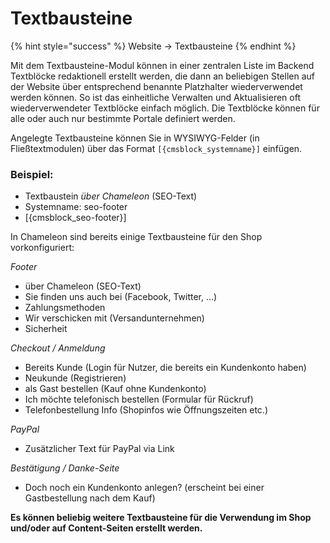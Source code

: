 # Textbausteine

{% hint style="success" %}
Website → Textbausteine
{% endhint %}

Mit dem Textbausteine-Modul können in einer zentralen Liste im Backend Textblöcke redaktionell erstellt werden, die dann an beliebigen Stellen auf der Website über entsprechend benannte Platzhalter wiederverwendet werden können. So ist das einheitliche Verwalten und Aktualisieren oft wiederverwendeter Textblöcke einfach möglich. Die Textblöcke können für alle oder auch nur bestimmte Portale definiert werden.

Angelegte Textbausteine können Sie in WYSIWYG-Felder \(in Fließtextmodulen\) über das Format `[{cmsblock_systemname}]` einfügen.

### Beispiel:

* Textbaustein _über Chameleon_ \(SEO-Text\)
* Systemname: seo-footer
* \[{cmsblock\_seo-footer}\]

In Chameleon sind bereits einige Textbausteine für den Shop vorkonfiguriert:

_Footer_

* über Chameleon \(SEO-Text\)
* Sie finden uns auch bei \(Facebook, Twitter, ...\)
* Zahlungsmethoden
* Wir verschicken mit \(Versandunternehmen\)
* Sicherheit

_Checkout / Anmeldung_

* Bereits Kunde \(Login für Nutzer, die bereits ein Kundenkonto haben\)
* Neukunde \(Registrieren\)
* als Gast bestellen \(Kauf ohne Kundenkonto\)
* Ich möchte telefonisch bestellen \(Formular für Rückruf\)
* Telefonbestellung Info \(Shopinfos wie Öffnungszeiten etc.\)

_PayPal_

* Zusätzlicher Text für PayPal via Link

_Bestätigung / Danke-Seite_

* Doch noch ein Kundenkonto anlegen? \(erscheint bei einer Gastbestellung nach dem Kauf\)

  
 **Es können beliebig weitere Textbausteine für die Verwendung im Shop und/oder auf Content-Seiten erstellt werden.**

